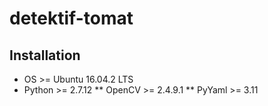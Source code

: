 # detektif-tomat
## Installation
* OS >= Ubuntu 16.04.2 LTS
* Python >= 2.7.12
** OpenCV >= 2.4.9.1
** PyYaml >= 3.11
